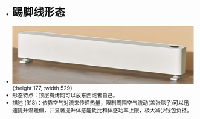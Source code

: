- # 踢脚线形态
- ![image.png](../assets/image_1645278142694_0.png){:height 177, :width 529}
- 形态特点：顶层有烤网可以放东西或者自己。
- 描述 (R18)：依靠空气对流来传递热量，限制周围空气流动(盖张毯子)可以迅速提升温暖值，并显著提升体感能耗比和体感功率上限，极大减少钱包负担。